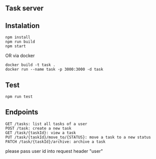 ## Task server

## Instalation

```
npm install
npm run build
npm start
```

OR via docker

```
docker build -t task .
docker run --name task -p 3000:3000 -d task
```

## Test

```
npm run test
```

## Endpoints

```
GET /tasks: list all tasks of a user
POST /task: create a new task
GET /task/{taskId}: view a task
PUT /task/{taskId}/move_to/{STATUS}: move a task to a new status
PATCH /task/{taskId}/archive: archive a task

```

please pass user id into request header "user"
